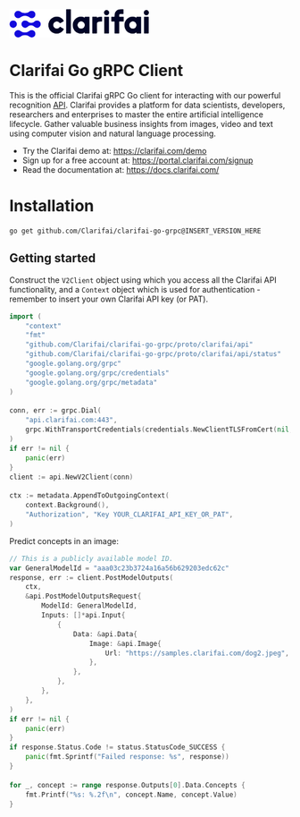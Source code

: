 ![Clarifai logo](docs/logo.png)

# Clarifai Go gRPC Client

This is the official Clarifai gRPC Go client for interacting with our powerful recognition
[API](https://docs.clarifai.com).
Clarifai provides a platform for data scientists, developers, researchers and enterprises to master the entire 
artificial intelligence lifecycle. Gather valuable business insights from images, video and text using computer vision 
and natural language processing.

* Try the Clarifai demo at: https://clarifai.com/demo
* Sign up for a free account at: https://portal.clarifai.com/signup
* Read the documentation at: https://docs.clarifai.com/

# Installation

```
go get github.com/Clarifai/clarifai-go-grpc@INSERT_VERSION_HERE
```

## Getting started

Construct the `V2Client` object using which you access all the Clarifai API functionality, and a `Context` object which
is used for authentication - remember to insert your own Clarifai API key (or PAT).

```go
import (
	"context"
	"fmt"
	"github.com/Clarifai/clarifai-go-grpc/proto/clarifai/api"
	"github.com/Clarifai/clarifai-go-grpc/proto/clarifai/api/status"
	"google.golang.org/grpc"
	"google.golang.org/grpc/credentials"
	"google.golang.org/grpc/metadata"
)

conn, err := grpc.Dial(
    "api.clarifai.com:443",
    grpc.WithTransportCredentials(credentials.NewClientTLSFromCert(nil, "")),
)
if err != nil {
    panic(err)
}
client := api.NewV2Client(conn)

ctx := metadata.AppendToOutgoingContext(
    context.Background(),
    "Authorization", "Key YOUR_CLARIFAI_API_KEY_OR_PAT",
)
```

Predict concepts in an image:

```go
// This is a publicly available model ID.
var GeneralModelId = "aaa03c23b3724a16a56b629203edc62c"
response, err := client.PostModelOutputs(
    ctx,
    &api.PostModelOutputsRequest{
        ModelId: GeneralModelId,
        Inputs: []*api.Input{
            {
                Data: &api.Data{
                    Image: &api.Image{
                        Url: "https://samples.clarifai.com/dog2.jpeg",
                    },
                },
            },
        },
    },
)
if err != nil {
    panic(err)
}
if response.Status.Code != status.StatusCode_SUCCESS {
    panic(fmt.Sprintf("Failed response: %s", response))
}

for _, concept := range response.Outputs[0].Data.Concepts {
    fmt.Printf("%s: %.2f\n", concept.Name, concept.Value)
}
```

